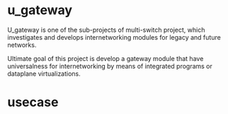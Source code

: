 # u_gateway

U_gateway is one of the sub-projects of multi-switch project, which investigates and develops internetworking modules for legacy and future networks.

Ultimate goal of this project is develop a gateway module that have universalness for internetworking by means of integrated programs or dataplane virtualizations. 


# usecase


